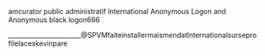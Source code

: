 amcurator public administratif lnternational Anonymous Logon and Anonymous black logon666

<!---
FrenchConectionkevinpare/FrenchConectionkevinpare is a ✨ special ✨ repository because its `README.md` (this file) appears on your GitHub profile.
You can click the Preview link to take a look at your changes.
--->_______________________@SPVMfaiteinstallermaismendatlnternationalsurseprofilelaceskevinpare
